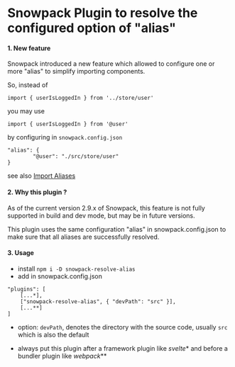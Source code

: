 # Snowpack Plugin to resolve the configured option of "alias"

#### 1. New feature

Snowpack introduced a new feature which allowed to configure one or more "alias" to simplify importing components.

So, instead of

`import { userIsLoggedIn } from '../store/user'`

you may use

`import { userIsLoggedIn } from '@user'`

by configuring in `snowpack.config.json`
```
"alias": {
        "@user": "./src/store/user"
}
```
see also [Import Aliases](https://www.snowpack.dev/#import-aliases)

#### 2. Why this plugin ?

As of the current version 2.9.x of Snowpack, this feature is not fully supported in build and dev mode, but may be in future versions.

This plugin uses the same configuration "alias" in snowpack.config.json to make sure that all aliases are successfully resolved.

#### 3. Usage

- install `npm i -D snowpack-resolve-alias`
- add in snowpack.config.json

```
"plugins": [
    [...*],
    ["snowpack-resolve-alias", { "devPath": "src" }],
    [...**]
]
```

- option: `devPath`, denotes the directory with the source code, usually `src` which is also the default

- always put this plugin after a framework plugin like *svelte** and before a bundler plugin like *webpack***

